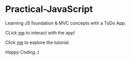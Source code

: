 # Practical-JavaScript

Learning JS foundation &amp; MVC concepts with a ToDo App.

CLick [me](https://ssbarik.github.io/Practical-JavaScript/.) to interact with the app!

Click [me](https://watchandcode.com/p/practical-javascript) to explore the tutorial. 

*Happy Coding :)*
